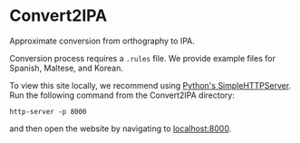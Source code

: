 # Convert2IPA
Approximate conversion from orthography to IPA.

Conversion process requires a `.rules` file.
We provide example files for Spanish, Maltese, and Korean.

To view this site locally, we recommend using [Python's SimpleHTTPServer](https://docs.python.org/2/library/simplehttpserver.html). Run the following command from the Convert2IPA directory:
```
http-server -p 8000
```
and then open the website by navigating to [localhost:8000](http://localhost:8000/).
